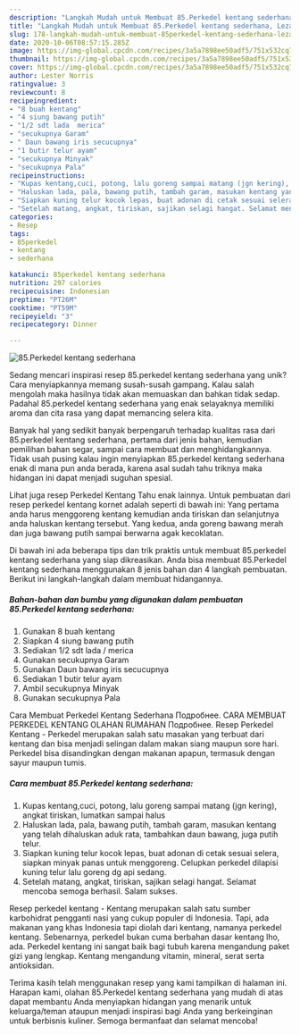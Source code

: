 ```yaml
---
description: "Langkah Mudah untuk Membuat 85.Perkedel kentang sederhana, Lezat Sekali"
title: "Langkah Mudah untuk Membuat 85.Perkedel kentang sederhana, Lezat Sekali"
slug: 178-langkah-mudah-untuk-membuat-85perkedel-kentang-sederhana-lezat-sekali
date: 2020-10-06T08:57:15.285Z
image: https://img-global.cpcdn.com/recipes/3a5a7898ee50adf5/751x532cq70/85perkedel-kentang-sederhana-foto-resep-utama.jpg
thumbnail: https://img-global.cpcdn.com/recipes/3a5a7898ee50adf5/751x532cq70/85perkedel-kentang-sederhana-foto-resep-utama.jpg
cover: https://img-global.cpcdn.com/recipes/3a5a7898ee50adf5/751x532cq70/85perkedel-kentang-sederhana-foto-resep-utama.jpg
author: Lester Norris
ratingvalue: 3
reviewcount: 8
recipeingredient:
- "8 buah kentang"
- "4 siung bawang putih"
- "1/2 sdt lada  merica"
- "secukupnya Garam"
- " Daun bawang iris secucupnya"
- "1 butir telur ayam"
- "secukupnya Minyak"
- "secukupnya Pala"
recipeinstructions:
- "Kupas kentang,cuci, potong, lalu goreng sampai matang (jgn kering), angkat tiriskan, lumatkan sampai halus"
- "Haluskan lada, pala, bawang putih, tambah garam, masukan kentang yang telah dihaluskan aduk rata, tambahkan daun bawang, juga putih telur."
- "Siapkan kuning telur kocok lepas, buat adonan di cetak sesuai selera, siapkan minyak panas untuk menggoreng. Celupkan perkedel dilapisi kuning telur lalu goreng dg api sedang."
- "Setelah matang, angkat, tiriskan, sajikan selagi hangat. Selamat mencoba semoga berhasil. Salam sukses."
categories:
- Resep
tags:
- 85perkedel
- kentang
- sederhana

katakunci: 85perkedel kentang sederhana 
nutrition: 297 calories
recipecuisine: Indonesian
preptime: "PT26M"
cooktime: "PT59M"
recipeyield: "3"
recipecategory: Dinner

---
```



![85.Perkedel kentang sederhana](https://img-global.cpcdn.com/recipes/3a5a7898ee50adf5/751x532cq70/85perkedel-kentang-sederhana-foto-resep-utama.jpg)

Sedang mencari inspirasi resep 85.perkedel kentang sederhana yang unik? Cara menyiapkannya memang susah-susah gampang. Kalau salah mengolah maka hasilnya tidak akan memuaskan dan bahkan tidak sedap. Padahal 85.perkedel kentang sederhana yang enak selayaknya memiliki aroma dan cita rasa yang dapat memancing selera kita.

Banyak hal yang sedikit banyak berpengaruh terhadap kualitas rasa dari 85.perkedel kentang sederhana, pertama dari jenis bahan, kemudian pemilihan bahan segar, sampai cara membuat dan menghidangkannya. Tidak usah pusing kalau ingin menyiapkan 85.perkedel kentang sederhana enak di mana pun anda berada, karena asal sudah tahu triknya maka hidangan ini dapat menjadi suguhan spesial.

Lihat juga resep Perkedel Kentang Tahu enak lainnya. Untuk pembuatan dari resep perkedel kentang kornet adalah seperti di bawah ini: Yang pertama anda harus menggoreng kentang kemudian anda tiriskan dan selanjutnya anda haluskan kentang tersebut. Yang kedua, anda goreng bawang merah dan juga bawang putih sampai berwarna agak kecoklatan.


Di bawah ini ada beberapa tips dan trik praktis untuk membuat 85.perkedel kentang sederhana yang siap dikreasikan. Anda bisa membuat 85.Perkedel kentang sederhana menggunakan 8 jenis bahan dan 4 langkah pembuatan. Berikut ini langkah-langkah dalam membuat hidangannya.

<!--inarticleads1-->

##### Bahan-bahan dan bumbu yang digunakan dalam pembuatan 85.Perkedel kentang sederhana:

1. Gunakan 8 buah kentang
1. Siapkan 4 siung bawang putih
1. Sediakan 1/2 sdt lada / merica
1. Gunakan secukupnya Garam
1. Gunakan  Daun bawang iris secucupnya
1. Sediakan 1 butir telur ayam
1. Ambil secukupnya Minyak
1. Gunakan secukupnya Pala


Cara Membuat Perkedel Kentang Sederhana Подробнее. CARA MEMBUAT PERKEDEL KENTANG OLAHAN RUMAHAN Подробнее. Resep Perkedel Kentang - Perkedel merupakan salah satu masakan yang terbuat dari kentang dan bisa menjadi selingan dalam makan siang maupun sore hari. Perkedel bisa disandingkan dengan makanan apapun, termasuk dengan sayur maupun tumis. 

<!--inarticleads2-->

##### Cara membuat 85.Perkedel kentang sederhana:

1. Kupas kentang,cuci, potong, lalu goreng sampai matang (jgn kering), angkat tiriskan, lumatkan sampai halus
1. Haluskan lada, pala, bawang putih, tambah garam, masukan kentang yang telah dihaluskan aduk rata, tambahkan daun bawang, juga putih telur.
1. Siapkan kuning telur kocok lepas, buat adonan di cetak sesuai selera, siapkan minyak panas untuk menggoreng. Celupkan perkedel dilapisi kuning telur lalu goreng dg api sedang.
1. Setelah matang, angkat, tiriskan, sajikan selagi hangat. Selamat mencoba semoga berhasil. Salam sukses.


Resep perkedel kentang - Kentang merupakan salah satu sumber karbohidrat pengganti nasi yang cukup populer di Indonesia. Tapi, ada makanan yang khas Indonesia tapi diolah dari kentang, namanya perkedel kentang. Sebenarnya, perkedel bukan cuma berbahan dasar kentang lho, ada. Perkedel kentang ini sangat baik bagi tubuh karena mengandung paket gizi yang lengkap. Kentang mengandung vitamin, mineral, serat serta antioksidan. 

Terima kasih telah menggunakan resep yang kami tampilkan di halaman ini. Harapan kami, olahan 85.Perkedel kentang sederhana yang mudah di atas dapat membantu Anda menyiapkan hidangan yang menarik untuk keluarga/teman ataupun menjadi inspirasi bagi Anda yang berkeinginan untuk berbisnis kuliner. Semoga bermanfaat dan selamat mencoba!
